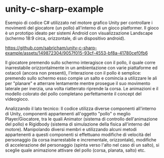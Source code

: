 # unity-c-sharp-example
Esempio di codice C# utilizzato nel motore grafico Unity per controllare i movimenti del giocatore (un pollo) all'interno di un gioco platformer.
Il gioco è un prototipo ideato per sistemi Android con visualizzazione Landscape (schermo 18:9 circa, orizzontale, di un dispositivo android).

https://github.com/sabricham/unity-c-sharp-example/assets/149872304/9057f015-93cf-4553-bf8a-41780cef0fb6

Il giocatore premendo sullo schermo interagisce con il pollo, il quale corre inarrestabile orizzontalmente in un ambientazione
con varie piattaforme ed ostacoli (ancora non presenti), l'interazione con il pollo è semplice: premendo sullo schermo esso
compie un salto e comincia a utilizzare le ali per "planare" e atterrare lentamente mentre prosegue il suo 
movimento laterale per inerzia, una volta riatterrato riprende la corsa.
Le animazioni e il modello colorato del pollo completano perfettamente il concept del videogioco.

Analizzando il lato tecnico:
Il codice utilizza diverse componenti all'interno di Unity, componenti appartenenti all'oggetto "pollo" o meglio Player/Giocatore, tra le quali
Animator (sistema di controllo dell'animazione del pollo) e Rigidbody (sistema di simulazione della fisica all'interno del motore).
Manipolando diversi membri e utilizzando alcuni metodi appartenenti a questi componenti si effettuano modifiche di velocità del personaggio
(la corsa inarrestabile e incrementale, orizzontale), modifiche di accelerazione del personaggio (spinta verso l'alto nel caso di un salto),
si sceglie quale animazione attivare del pollo (corsa, planata, salto) etc.
